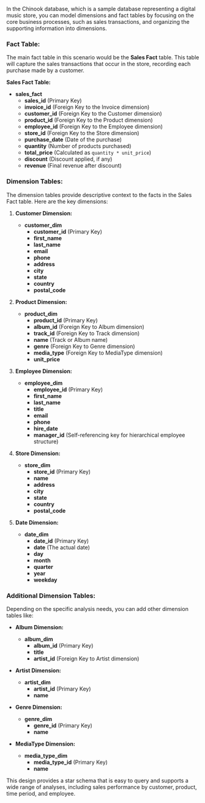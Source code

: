 In the Chinook database, which is a sample database representing a digital music store, you can model dimensions and fact tables by focusing on the core business processes, such as sales transactions, and organizing the supporting information into dimensions.

### Fact Table:
The main fact table in this scenario would be the **Sales Fact** table. This table will capture the sales transactions that occur in the store, recording each purchase made by a customer.

**Sales Fact Table:**
- **sales_fact**
  - **sales_id** (Primary Key)
  - **invoice_id** (Foreign Key to the Invoice dimension)
  - **customer_id** (Foreign Key to the Customer dimension)
  - **product_id** (Foreign Key to the Product dimension)
  - **employee_id** (Foreign Key to the Employee dimension)
  - **store_id** (Foreign Key to the Store dimension)
  - **purchase_date** (Date of the purchase)
  - **quantity** (Number of products purchased)
  - **total_price** (Calculated as `quantity * unit_price`)
  - **discount** (Discount applied, if any)
  - **revenue** (Final revenue after discount)

### Dimension Tables:
The dimension tables provide descriptive context to the facts in the Sales Fact table. Here are the key dimensions:

1. **Customer Dimension:**
   - **customer_dim**
     - **customer_id** (Primary Key)
     - **first_name**
     - **last_name**
     - **email**
     - **phone**
     - **address**
     - **city**
     - **state**
     - **country**
     - **postal_code**

2. **Product Dimension:**
   - **product_dim**
     - **product_id** (Primary Key)
     - **album_id** (Foreign Key to Album dimension)
     - **track_id** (Foreign Key to Track dimension)
     - **name** (Track or Album name)
     - **genre** (Foreign Key to Genre dimension)
     - **media_type** (Foreign Key to MediaType dimension)
     - **unit_price**

3. **Employee Dimension:**
   - **employee_dim**
     - **employee_id** (Primary Key)
     - **first_name**
     - **last_name**
     - **title**
     - **email**
     - **phone**
     - **hire_date**
     - **manager_id** (Self-referencing key for hierarchical employee structure)

4. **Store Dimension:**
   - **store_dim**
     - **store_id** (Primary Key)
     - **name**
     - **address**
     - **city**
     - **state**
     - **country**
     - **postal_code**

5. **Date Dimension:**
   - **date_dim**
     - **date_id** (Primary Key)
     - **date** (The actual date)
     - **day**
     - **month**
     - **quarter**
     - **year**
     - **weekday**

### Additional Dimension Tables:
Depending on the specific analysis needs, you can add other dimension tables like:

- **Album Dimension:**
  - **album_dim**
    - **album_id** (Primary Key)
    - **title**
    - **artist_id** (Foreign Key to Artist dimension)
  
- **Artist Dimension:**
  - **artist_dim**
    - **artist_id** (Primary Key)
    - **name**

- **Genre Dimension:**
  - **genre_dim**
    - **genre_id** (Primary Key)
    - **name**

- **MediaType Dimension:**
  - **media_type_dim**
    - **media_type_id** (Primary Key)
    - **name**

This design provides a star schema that is easy to query and supports a wide range of analyses, including sales performance by customer, product, time period, and employee.